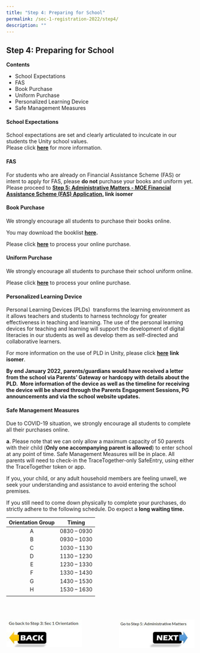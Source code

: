 ```yaml
---
title: "Step 4: Preparing for School"
permalink: /sec-1-registration-2022/step4/
description: ""
---
```

## Step 4: Preparing for School

**Contents**<br>
* School Expectations
* FAS
* Book Purchase
* Uniform Purchase
* Personalized Learning Device
* Safe Management Measures

#### School Expectations

School expectations are set and clearly articulated to inculcate in our students the Unity school values.   
Please click **[here](/our-school/Student-Management/expectations/)** for more information.

#### FAS 

For students who are already on Financial Assistance Scheme (FAS) or intent to apply for FAS, please **do not** purchase your books and uniform yet. Please proceed to **[Step 5: Administrative Matters - MOE Financial Assistance Scheme (FAS) Application.](https://unitysec-moe-edu-sg-admin.cwp.sg/sec-1-registration-2022/step-5-administration-matters) link isomer**

#### Book Purchase

We strongly encourage all students to purchase their books online. 

You may download the booklist **[here](/files/Sec%201%20Booklist%202022.pdf).**

Please click [**here**](https://languagetrading.com.sg/) to process your online purchase.

#### Uniform Purchase

We strongly encourage all students to purchase their school uniform online. 

Please click [**here**](http://hongkongtatkee.com/) to process your online purchase.

#### Personalized Learning Device

Personal Learning Devices (PLDs)  transforms the learning environment as it allows teachers and students to harness technology for greater effectiveness in teaching and learning. The use of the personal learning devices for teaching and learning will support the development of digital literacies in our students as well as develop them as self-directed and collaborative learners.  
  
For more information on the use of PLD in Unity, please click [**here**](https://unitysec-moe-edu-sg-admin.cwp.sg/ndlp-at-unity) **link isomer**.   
  
**By end January 2022, parents/guardians would have received a letter from the school via Parents’ Gateway or hardcopy with details about the PLD.  More information of the device as well as the timeline for receiving the device will be shared through the Parents Engagement Sessions, PG announcements and via the school website updates.**

#### Safe Management Measures

Due to COVID-19 situation, we strongly encourage all students to complete all their purchases online.

**a**. Please note that we can only allow a maximum capacity of 50 parents with their child (**Only one accompanying parent is allowed**) to enter school at any point of time. Safe Management Measures will be in place. All parents will need to check-in the TraceTogether-only SafeEntry, using either the TraceTogether token or app.

If you, your child, or any adult household members are feeling unwell, we seek your understanding and assistance to avoid entering the school premises.

If you still need to come down physically to complete your purchases, do strictly adhere to the following schedule. Do expect a **long waiting time.**

| **Orientation Group** | **Timing** |
|:---:|---|
| A | 0830 – 0930 |
| B | 0930 – 1030 |
| C | 1030 – 1130 |
| D | 1130 – 1230 |
| E | 1230 – 1330 |
| F |1330 – 1430  |
| G | 1430 – 1530 |
| H | 1530 – 1630 |
|  |  |

<br><br>

<p><a href="/sec-1-registration-2022/step3/">
<img style="width:40%" align=left src="/images/photo1670136755.jpeg">
</a></p>

<p><a href="/sec-1-registration-2022/step5/">
<img style="width:40%" align=right src="/images/photo1670136763.jpeg">
</a></p>